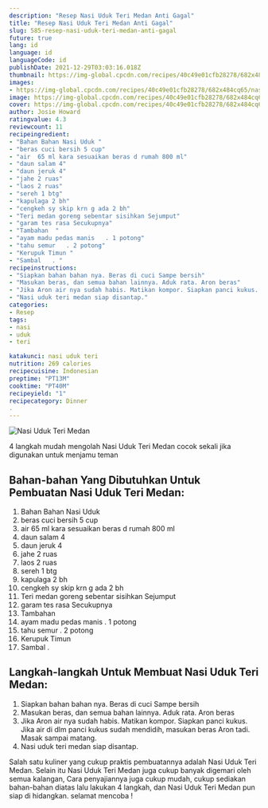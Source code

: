 ```yaml
---
description: "Resep Nasi Uduk Teri Medan Anti Gagal"
title: "Resep Nasi Uduk Teri Medan Anti Gagal"
slug: 585-resep-nasi-uduk-teri-medan-anti-gagal
future: true
lang: id
language: id
languageCode: id
publishDate: 2021-12-29T03:03:16.018Z 
thumbnail: https://img-global.cpcdn.com/recipes/40c49e01cfb28278/682x484cq65/nasi-uduk-teri-medan-foto-resep-utama.png
images:
- https://img-global.cpcdn.com/recipes/40c49e01cfb28278/682x484cq65/nasi-uduk-teri-medan-foto-resep-utama.png
image: https://img-global.cpcdn.com/recipes/40c49e01cfb28278/682x484cq65/nasi-uduk-teri-medan-foto-resep-utama.png
cover: https://img-global.cpcdn.com/recipes/40c49e01cfb28278/682x484cq65/nasi-uduk-teri-medan-foto-resep-utama.png
author: Josie Howard
ratingvalue: 4.3
reviewcount: 11
recipeingredient:
- "Bahan Bahan Nasi Uduk "
- "beras cuci bersih 5 cup"
- "air  65 ml kara sesuaikan beras d rumah 800 ml"
- "daun salam 4"
- "daun jeruk 4"
- "jahe 2 ruas"
- "laos 2 ruas"
- "sereh 1 btg"
- "kapulaga 2 bh"
- "cengkeh sy skip krn g ada 2 bh"
- "Teri medan goreng sebentar sisihkan Sejumput"
- "garam tes rasa Secukupnya"
- "Tambahan  "
- "ayam madu pedas manis   . 1 potong"
- "tahu semur   . 2 potong"
- "Kerupuk Timun "
- "Sambal   . "
recipeinstructions:
- "Siapkan bahan bahan nya. Beras di cuci Sampe bersih"
- "Masukan beras, dan semua bahan lainnya. Aduk rata. Aron beras"
- "Jika Aron air nya sudah habis. Matikan kompor. Siapkan panci kukus. Jika air di dlm panci kukus sudah mendidih, masukan beras Aron tadi. Masak sampai matang."
- "Nasi uduk teri medan siap disantap."
categories:
- Resep
tags:
- nasi
- uduk
- teri

katakunci: nasi uduk teri 
nutrition: 269 calories
recipecuisine: Indonesian
preptime: "PT13M"
cooktime: "PT40M"
recipeyield: "1"
recipecategory: Dinner
. 
---
```



![Nasi Uduk Teri Medan](https://img-global.cpcdn.com/recipes/40c49e01cfb28278/682x484cq65/nasi-uduk-teri-medan-foto-resep-utama.png)

4 langkah mudah mengolah  Nasi Uduk Teri Medan cocok sekali jika digunakan untuk menjamu teman

<!--inarticleads1-->

## Bahan-bahan Yang Dibutuhkan Untuk Pembuatan Nasi Uduk Teri Medan:

1. Bahan Bahan Nasi Uduk 
1. beras cuci bersih 5 cup
1. air  65 ml kara sesuaikan beras d rumah 800 ml
1. daun salam 4
1. daun jeruk 4
1. jahe 2 ruas
1. laos 2 ruas
1. sereh 1 btg
1. kapulaga 2 bh
1. cengkeh sy skip krn g ada 2 bh
1. Teri medan goreng sebentar sisihkan Sejumput
1. garam tes rasa Secukupnya
1. Tambahan  
1. ayam madu pedas manis   . 1 potong
1. tahu semur   . 2 potong
1. Kerupuk Timun 
1. Sambal   . 



<!--inarticleads2-->

## Langkah-langkah Untuk Membuat Nasi Uduk Teri Medan:

1. Siapkan bahan bahan nya. Beras di cuci Sampe bersih
1. Masukan beras, dan semua bahan lainnya. Aduk rata. Aron beras
1. Jika Aron air nya sudah habis. Matikan kompor. Siapkan panci kukus. Jika air di dlm panci kukus sudah mendidih, masukan beras Aron tadi. Masak sampai matang.
1. Nasi uduk teri medan siap disantap.




Salah satu kuliner yang cukup praktis pembuatannya adalah  Nasi Uduk Teri Medan. Selain itu  Nasi Uduk Teri Medan  juga cukup banyak digemari oleh semua kalangan, Cara penyajiannya juga cukup mudah, cukup sediakan bahan-bahan diatas lalu lakukan 4 langkah, dan  Nasi Uduk Teri Medan  pun siap di hidangkan. selamat mencoba !
